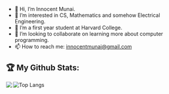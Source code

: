 - 👋 Hi, I’m Innocent Munai.
- 👀 I’m interested in CS, Mathematics and somehow Electrical Engineering.
- 🌱 I’m a first year student at Harvard College.
- 💞️ I’m looking to collaborate on learning more about computer programming.
- 📫 How to reach me: innocentmunai@gmail.com

<!---
innocentmunai/innocentmunai is a ✨ special ✨ repository because its `README.md` (this file) appears on your GitHub profile.
You can click the Preview link to take a look at your changes.
--->


## :trophy: My Github Stats:
<div>
<a>
  <img  align="left" src="https://github-readme-stats.vercel.app/api?username=innocentmunai&count_private=true&show_icons=true" />
</a>
</div>

![Top Langs](https://github-readme-stats.vercel.app/api/top-langs/?username=innocentmunai)
